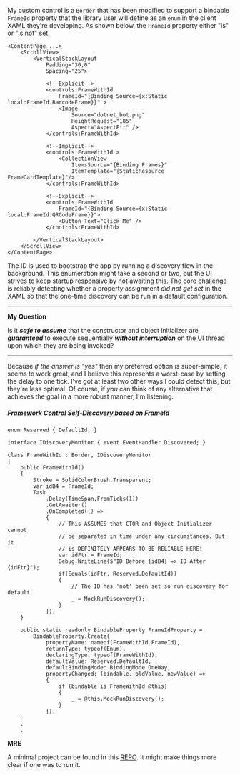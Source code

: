 My custom control is a `Border` that has been modified to support a bindable `FrameId` property that the library user will define as an `enum` in the client XAML they're developing. As shown below, the `FrameId` property either "is" or "is not" set.

```xaml
<ContentPage ...>
    <ScrollView>
        <VerticalStackLayout
            Padding="30,0"
            Spacing="25">

            <!--Explicit-->
            <controls:FrameWithId 
                FrameId="{Binding Source={x:Static local:FrameId.BarcodeFrame}}" >                
                <Image 
                    Source="dotnet_bot.png" 
                    HeightRequest="185"  
                    Aspect="AspectFit" />
            </controls:FrameWithId>
            
            <!--Implicit-->
            <controls:FrameWithId >
                <CollectionView
                    ItemsSource="{Binding Frames}" 
                    ItemTemplate="{StaticResource FrameCardTemplate}"/>
            </controls:FrameWithId>
                        
            <!--Explicit-->
            <controls:FrameWithId 
                FrameId="{Binding Source={x:Static local:FrameId.QRCodeFrame}}">
                <Button Text="Click Me" />
            </controls:FrameWithId>

        </VerticalStackLayout>
    </ScrollView>  
</ContentPage> 
```

The ID is used to bootstrap the app by running a discovery flow in the background. This enumeration might take a second or two, but the UI strives to keep startup responsive by not awaiting this. The core challenge is reliably detecting whether a property assignment _did not get set_ in the XAML so that the one-time discovery can be run in a default configuration.

___

**My Question**

Is it **_safe to assume_** that the constructor and object initializer are **_guaranteed_** to execute sequentially **_without interruption_** on the UI thread upon which they are being invoked? 
___

Because _if the answer is "yes"_ then my preferred option is super-simple, it seems to work great, and I believe this represents a worst-case by setting the delay to one tick. I've got at least two other ways I could detect this, but they're less optimal. Of course, if _you_ can think of any alternative that achieves the goal in a more robust manner, I'm listening.

##### Framework Control Self-Discovery based on FrameId

```
enum Reserved { DefaultId, }

interface IDiscoveryMonitor { event EventHandler Discovered; }

class FrameWithId : Border, IDiscoveryMonitor
{
    public FrameWithId()
    {
        Stroke = SolidColorBrush.Transparent;
        var idB4 = FrameId;
        Task
            .Delay(TimeSpan.FromTicks(1))
            .GetAwaiter()
            .OnCompleted(() =>
            {
                // This ASSUMES that CTOR and Object Initializer cannot
                // be separated in time under any circumstances. But it
                // is DEFINITELY APPEARS TO BE RELIABLE HERE!
                var idFtr = FrameId;
                Debug.WriteLine($"ID Before {idB4} => ID After {idFtr}");
                if(Equals(idFtr, Reserved.DefaultId))
                {
                    // The ID has 'not' been set so run discovery for default.
                    _ = MockRunDiscovery();
                }
            });
    }

    public static readonly BindableProperty FrameIdProperty =
        BindableProperty.Create(
            propertyName: nameof(FrameWithId.FrameId),
            returnType: typeof(Enum),
            declaringType: typeof(FrameWithId),
            defaultValue: Reserved.DefaultId,
            defaultBindingMode: BindingMode.OneWay,
            propertyChanged: (bindable, oldValue, newValue) =>
            {
                if (bindable is FrameWithId @this)
                {
                    _ = @this.MockRunDiscovery();
                }
            });
    .
    .
    .
```
**MRE**

A minimal project can be found in this [REPO](https://github.com/IVSoftware/frame-with-id.git). It might make things more clear if one was to run it.